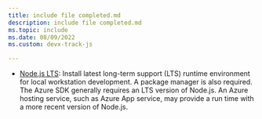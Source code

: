 ```yaml
---
title: include file completed.md
description: include file completed.md
ms.topic: include
ms.date: 08/09/2022
ms.custom: devx-track-js

---
```


* [Node.js LTS](https://nodejs.org/): Install latest long-term support (LTS) runtime environment for local workstation development. A package manager is also required. The Azure SDK generally requires an LTS version of Node.js. An Azure hosting service, such as Azure App service, may provide a run time with a more recent version of Node.js.